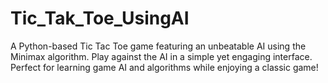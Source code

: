 # Tic_Tak_Toe_UsingAI
A Python-based Tic Tac Toe game featuring an unbeatable AI using the Minimax algorithm. Play against the AI in a simple yet engaging interface. Perfect for learning game AI and algorithms while enjoying a classic game!

